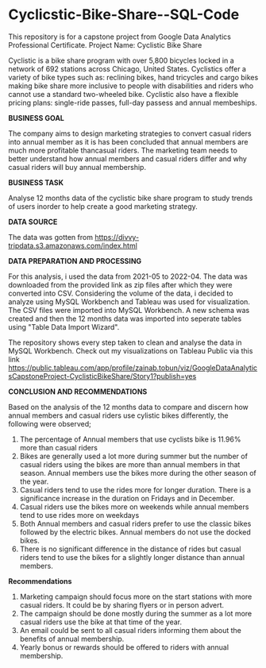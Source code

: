 # Cyclicstic-Bike-Share--SQL-Code
This repository is for a capstone project from Google Data Analytics Professional Certificate.
Project Name: Cyclistic Bike Share 

<ABOUT THE COMPANY>

Cyclistic is a bike share program with over 5,800 bicycles locked in a network of 692 stations across Chicago, United States. Cyclistics offer a variety of bike types such as: reclining bikes, hand tricycles and cargo bikes making bike share more inclusive to people with disabilities and riders who cannot use a standard two-wheeled bike. Cyclistic also have a flexible pricing plans: single-ride passes, full-day passess and annual membeships. 

**BUSINESS GOAL**

The company aims to design marketing strategies to convert casual riders into annual member as it is has been concluded that annual members are much more profitable thancasual riders. The marketing team needs to better understand how annual members and casual riders differ and why casual riders will buy annual membership. 

**BUSINESS TASK**

Analyse 12 months data of the cyclistic bike share program to study trends of users inorder to help create a good marketing strategy.

**DATA SOURCE**

The data was gotten from https://divvy-tripdata.s3.amazonaws.com/index.html

**DATA PREPARATION AND PROCESSING**

For this analysis, i used the data from 2021-05 to 2022-04. The data was downloaded from the provided link as zip files after which they were converted into CSV. Considering the volume of the data, i decided to analyze using MySQL Workbench and Tableau was used for visualization.
The CSV files were imported into MySQL Workbench. A new schema was created and then the 12 months data was imported into seperate tables using "Table Data Import Wizard". 

The repository shows every step taken to clean and analyse the data in MySQL Workbench. 
Check out my visualizations on Tableau Public via this link https://public.tableau.com/app/profile/zainab.tobun/viz/GoogleDataAnalyticsCapstoneProject-CyclisticBikeShare/Story1?publish=yes

**CONCLUSION AND RECOMMENDATIONS**

Based on the analysis of the 12 months data to compare and discern how annual members and casual riders use cylistic bikes differently, the following were observed;

1. The percentage of Annual members that use cyclists bike is 11.96% more than casual riders
2. Bikes are generally used a lot more during summer but the number of casual riders using the bikes are more than annual members in that season. Annual members use the bikes more during the other season of the year. 
3. Casual riders tend to use the rides more for longer duration. There is a significance increase in the duration on Fridays and in December. 
4. Casual riders use the bikes more on weekends while annual members tend to use rides more on weekdays 
5. Both Annual members and casual riders prefer to use the classic bikes followed by the electric bikes. Annual members do not use the docked bikes.  
6. There is no significant difference in the distance of rides but casual riders tend to use the bikes for a slightly longer distance than annual members.

**Recommendations**
1. Marketing campaign should focus more on the start stations with more casual riders. It could be by sharing flyers or in person advert.
2. The campaign should be done mostly during the summer as a lot more casual riders use the bike at that time of the year.
3. An email could be sent to all casual riders informing them about the benefits of annual membership.
4. Yearly bonus or rewards should be offered  to riders with annual membership. 


